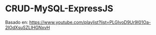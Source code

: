 # CRUD-MySQL-ExpressJS

Basado en: https://www.youtube.com/playlist?list=PLGIvoD9Ur9I01Oa-2IOdXsuSZLIHGNxvH

